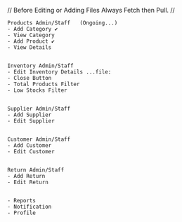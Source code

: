 

// Before Editing or Adding Files Always Fetch then Pull. //

    Products Admin/Staff   (Ongoing...)
    - Add Category ✔ 
    - View Category
    - Add Product ✔
    - View Details


    Inventory Admin/Staff
    - Edit Inventory Details ...file:
    - Close Button
    - Total Products Filter
    - Low Stocks Filter


    Supplier Admin/Staff
    - Add Supplier
    - Edit Supplier


    Customer Admin/Staff
    - Add Customer
    - Edit Customer


    Return Admin/Staff
    - Add Return
    - Edit Return


    - Reports
    - Notification
    - Profile
